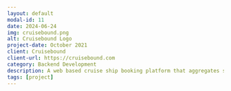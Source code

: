 ```yaml
---
layout: default
modal-id: 11
date: 2024-06-24
img: cruisebound.png
alt: Cruisebound Logo
project-date: October 2021
client: Cruisebound
client-url: https://cruisebound.com
category: Backend Development
description: A web based cruise ship booking platform that aggregates sailings from several cruise lines. Passengers can search, select, and book cabins. This platform is written in Kotlin using Spring Boot and PostgreSQL for the backend and NextJS for the frontend.
tags: [project]
---
```

